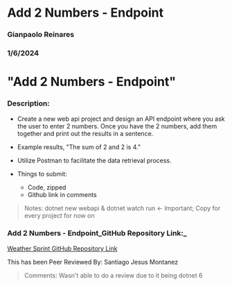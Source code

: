 # Add 2 Numbers - Endpoint

### Gianpaolo Reinares
### 1/6/2024
# "Add 2 Numbers - Endpoint"
### Description: 
- Create a new web api project and design an API endpoint where you ask the user to enter 2 numbers.  Once you have the 2 numbers, add them together and print out the results in a sentence.
- Example results, "The sum of 2 and 2 is 4."
- Utilize Postman to facilitate the data retrieval process.

- Things to submit:
    * Code, zipped
    * Github link in comments

> Notes: dotnet new webapi & dotnet watch run <- Important; Copy for every project for now on

### Add 2 Numbers - Endpoint_GitHub Repository Link:_
[Weather Sprint GitHub Repository Link](https://github.com/MandoxaElemental/Add-2-Numbers--Endpoint.git)

This has been Peer Reviewed By: Santiago Jesus Montanez
> Comments: Wasn't able to do a review due to it being dotnet 6
